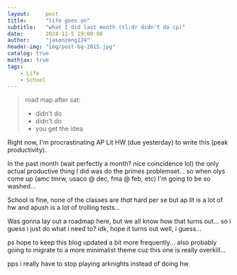 ```yaml
---
layout:     post
title:      "life goes on"
subtitle:   "what I did last month (tl;dr didn't do cp)"
date:       2024-11-5 19:00:00
author:     "jasonzeng124"
header-img: "img/post-bg-2015.jpg"
catalog: true
mathjax: true
tags:
    - Life
    - School
---
```


> road map after sat:
> * didn't do
> * didn't do
> * you get the idea

Right now, I'm procrastinating AP Lit HW (due yesterday) to write this (peak productivity).

In the past month (wait perfectly a month? nice coincidence lol) the only actual productive
thing I did was do the primes problemset... so when olys come up (amc tmrw, usaco @ dec, fma @ feb, etc)
I'm going to be so washed...

School is fine, none of the classes are *that* hard per se but ap lit is a lot of hw and apush is
a lot of trolling tests...

Was gonna lay out a roadmap here, but we all know how that turns out...
so i guess i just do what i need to? idk, hope it turns out well, i guess...

ps hope to keep this blog updated a bit more frequently... also probably
going to migrate to a more minimalist theme cuz this one is really overkill...

pps i really have to stop playing arknights instead of doing hw
